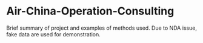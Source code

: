 # Air-China-Operation-Consulting
Brief summary of project and examples of methods used. Due to NDA issue, fake data are used for demonstration.
